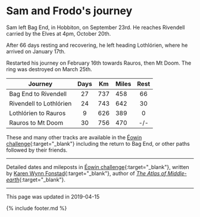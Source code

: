 # Sam and Frodo's journey

Sam left Bag End, in Hobbiton, on September 23rd. He reaches Rivendell carried by the Elves at 4pm, October 20th.

After 66 days resting and recovering, he left heading Lothlórien, where he arrived on January 17th.

Restarted his journey on February 16th towards Rauros, then Mt Doom. The ring was destroyed on March 25th.

| Journey | Days | Km | Miles | Rest |
| --- | :---: | --- | --- | :---: |
| Bag End to Rivendell | 27 | 737 | 458 | 66 |
| Rivendell to Lothlórien | 24 | 743 | 642 | 30 |
| Lothlórien to Rauros | 9 | 626 | 389 | 0 |
| Rauros to Mt Doom | 30 | 756 | 470 | -/- |

These and many other tracks are available in the [Éowin challenge](http://home.insightbb.com/~eowynchallenge/Walk/walk.html){:target="_blank"}
including the return to Bag End, or other paths followed by their friends.

---

Detailed dates and mileposts in [Éowin challenge](http://home.insightbb.com/~eowynchallenge/Walk/walk.html){:target="_blank"},
written by [Karen Wynn Fonstad](https://en.wikipedia.org/wiki/Karen_Wynn_Fonstad){:target="_blank"},
author of [*The Atlas of Middle-earth*](https://www.worldcat.org/title/atlas-of-middle-earth/oclc/24142309){:target="_blank"}.

---
This page was updated in 2019-04-15

{% include footer.md %}
